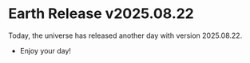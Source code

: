 # Earth Release v2025.08.22
Today, the universe has released another day with version 2025.08.22.
- Enjoy your day!
